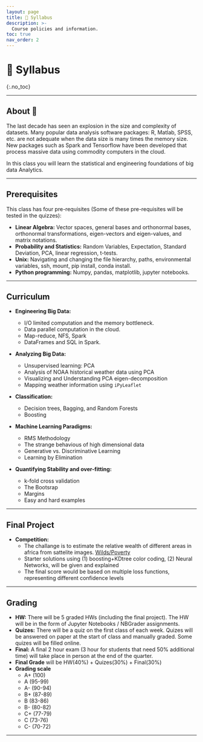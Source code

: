 ```yaml
---
layout: page
title: 📖 Syllabus
description: >-
  Course policies and information.
toc: true
nav_order: 2
---
```


# 📖 Syllabus

{:.no_toc}

---

## About 🧐

The last decade has seen an explosion in the size and complexity of datasets. Many popular data analysis software packages: R, Matlab, SPSS, etc. are not adequate when the data size is many times the memory size. New packages such as Spark and Tensorflow have been developed that process massive data using commodity computers in the cloud.

In this class you will learn the statistical and engineering foundations of big data Analytics.

---

## Prerequisites

This class has four pre-requisites (Some of these pre-requisites will be tested in the quizzes):

- **Linear Algebra:** Vector spaces, general bases and orthonormal bases, orthonormal transformations, eigen-vectors and eigen-values, and matrix notations.
- **Probability and Statistics:** Random Variables, Expectation, Standard Deviation, PCA, linear regression, t-tests.
- **Unix:** Navigating and changing the file hierarchy, paths, environmental variables, ssh, mount, pip install, conda install.
- **Python programming:** Numpy, pandas, matplotlib, jupyter notebooks.

---

## Curriculum

- **Engineering Big Data:**

  - I/O limited computation and the memory bottleneck.
  - Data parallel computation in the cloud.
  - Map-reduce, NFS, Spark
  - DataFrames and SQL in Spark.

- **Analyzing Big Data:**

  - Unsupervised learning: PCA
  - Analysis of NOAA historical weather data using PCA
  - Visualizing and Understanding PCA eigen-decomposition
  - Mapping weather information using `iPyLeaflet`

- **Classification:**

  - Decision trees, Bagging, and Random Forests
  - Boosting

- **Machine Learning Paradigms:**

  - RMS Methodology
  - The strange behavious of high dimensional data
  - Generative vs. Discriminative Learning
  - Learning by Elimination

- **Quantifying Stability and over-fitting:**
  - k-fold cross validation
  - The Bootsrap
  - Margins
  - Easy and hard examples

---

## Final Project

- **Competition:**
  - The challange is to estimate the relative wealth of different areas in africa from sattelite images. [Wilds/Poverty](https://wilds.stanford.edu/datasets/#povertymap)
  - Starter solutions using (1) boosting+KDtree color coding, (2) Neural Networks, will be given and explained
  - The final score would be based on multiple loss functions, representing different confidence levels

---

## Grading

- **HW:** There will be 5 graded HWs (including the final project). The HW will be in the form of Jupyter Notebooks / NBGrader assignments.
- **Quizes:** There will be a quiz on the first class of each week. Quizes will be answered on paper at the start of class and manually graded. Some quizes will be filled online.
- **Final:** A final 2 hour exam (3 hour for students that need 50% additional time) will take place in person at the end of the quarter.
- **Final Grade** will be HW(40%) + Quizes(30%) + Final(30%)
- **Grading scale**
  - A+ (100)
  - A (95-99)
  - A- (90-94)
  - B+ (87-89)
  - B (83-86)
  - B- (80-82)
  - C+ (77-79)
  - C (73-76)
  - C- (70-72)

---
